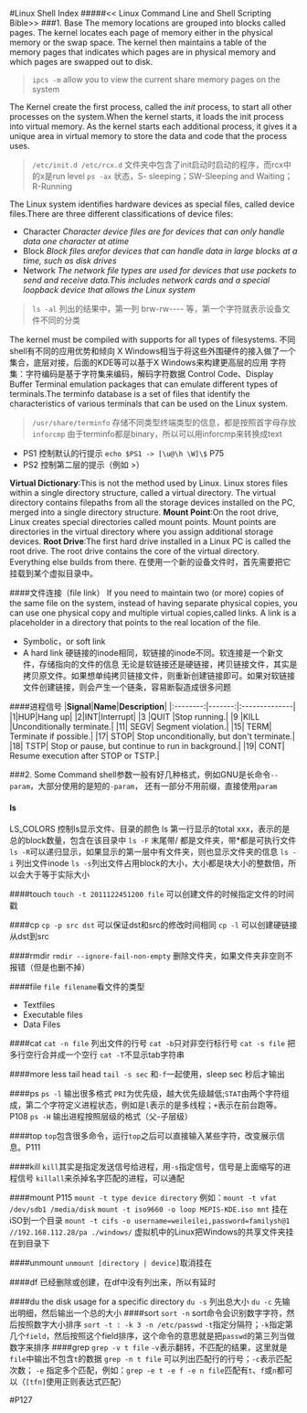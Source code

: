 #Linux Shell Index
#####<< Linux Command Line and Shell Scripting Bible>>
###1. Base
The memory locations are grouped into blocks called pages. The kernel locates each page of memory either in the physical memory or the swap space. The kernel then maintains a table of the memory pages that indicates which pages are in physical memory and which pages are swapped out to disk.
>`ipcs -m`     allow you to view the current share memory pages on the system

The Kernel create the first process, called the *init* process, to start all other processes on the system.When the kernel starts, it loads the init process into virtual memory. As the kernel starts each additional process, it gives it a unique area in virtual memory to store the data and code that the process uses.

> `/etc/init.d /etc/rcx.d` 文件夹中包含了init启动时启动的程序，而rcx中的x是run level
> `ps -ax` 状态，S- sleeping；SW-Sleeping and Waiting；R-Running

The Linux system identifies hardware devices as special files, called device files.There are three different classifications of device files:
* Character *Character device files are for devices that can only handle data one character at atime*
* Block *Block files arefor devices that can handle data in large blocks at a time, such as disk drives*
* Network  *The network file types are used for devices that use packets to send and receive data.This includes network cards and a special loopback device that allows the Linux system*

> `ls -al` 列出的结果中，第一列 brw-rw---- 等，第一个字符就表示设备文件不同的分类

The kernel must be compiled with supports for all types of filesystems.
不同shell有不同的应用优势和倾向
X Windows相当于将这些外围硬件的接入做了一个集合，底层对接，后面的KDE等可以基于X Windows来构建更高层的应用
字符集：字符编码是基于字符集来编码，解码字符数据
Control Code、Display Buffer
Terminal emulation packages that can emulate different types of terminals.The terminfo database is a set of files that identify the characteristics of various terminals that can be used on the Linux system. 
> `/usr/share/terminfo` 存储不同类型终端类型的信息，都是按照首字母存放
> `inforcmp` 由于terminfo都是binary，所以可以用inforcmp来转换成text

* PS1 控制默认的行提示 `echo $PS1 -> [\u@\h \W]\$` P75
* PS2 控制第二层的提示（例如 >）

**Virtual Dictionary**:This is not the method used by Linux. Linux stores files within a single directory structure, called a virtual directory. The virtual directory contains filepaths from all the storage devices installed on the PC, merged into a single directory structure.
**Mount Point**:On the root drive, Linux creates special directories called mount points. Mount points
are directories in the virtual directory where you assign additional storage devices.
**Root Drive**:The first hard drive installed in a Linux PC is called the root drive. The root drive
contains the core of the virtual directory. Everything else builds from there.
在使用一个新的设备文件时，首先需要把它挂载到某个虚拟目录中。

####文件连接（file link）
If you need to maintain two (or more) copies of the same file on the system, instead of having separate physical copies, you can use one physical copy and multiple virtual copies,called links. A link is a placeholder in a directory that points to the real location of the file.
* Symbolic，or soft link
* A hard link
硬链接的inode相同，软链接的inode不同。软连接是一个新文件，存储指向的文件的信息
无论是软链接还是硬链接，拷贝链接文件，其实是拷贝原文件。如果想单纯拷贝链接文件，则重新创建链接即可。如果对软链接文件创建链接，则会产生一个链条，容易断裂造成很多问题 

####进程信号
|**Signal**|**Name**|**Description**|
|:--------:|-------:|:--------------|
|1|HUP|Hang up|
|2|INT|Interrupt|
|3 |QUIT |Stop running.|
|9 |KILL |Unconditionally terminate.|
|11| SEGV| Segment violation.|
|15| TERM| Terminate if possible.|
|17| STOP| Stop unconditionally, but don't terminate.|
|18| TSTP| Stop or pause, but continue to run in background.|
|19| CONT| Resume execution after STOP or TSTP.|

###2. Some Command
shell参数一般有好几种格式，例如GNU是长命令`--param`，大部分使用的是短的`-param`， 还有一部分不用前缀，直接使用`param`
#### ls
LS_COLORS 控制ls显示文件、目录的颜色
ls 第一行显示的total xxx，表示的是总的block数量，包含在该目录中
`ls -F` 末尾带/ 都是文件夹，带*都是可执行文件
`ls -R`可以递归显示，如果显示的第一层中有文件夹，则也显示文件夹的信息
`ls -i` 列出文件inode
`ls -s`列出文件占用block的大小，大小都是块大小的整数倍，所以会大于等于实际大小

####touch
`touch -t 2011122451200 file` 可以创建文件的时候指定文件的时间戳

####cp
`cp -p src dst` 可以保证dst和src的修改时间相同
`cp -l` 可以创建硬链接从dst到src

####rmdir
`rmdir --ignore-fail-non-empty` 删除文件夹，如果文件夹非空则不报错（但是也删不掉）

####file
`file filename`看文件的类型
* Textfiles
* Executable files
* Data Files

####cat
`cat -n file` 列出文件的行号 `cat -b`只对非空行标行号
`cat -s file` 把多行空行合并成一个空行 `cat -T`不显示tab字符串

####more less tail head
`tail -s sec` 和`-f`一起使用，sleep sec 秒后才输出

####ps
`ps -l` 输出很多格式 `PRI`为优先级，越大优先级越低;`STAT`由两个字符组成，第二个字符定义进程状态，例如是`l`表示的是多线程；`+`表示在前台跑等。 P108
`ps -H` 输出进程按照层级的格式（父-子层级）

####top
`top`包含很多命令，运行`top`之后可以直接输入某些字符，改变展示信息。P111

####kill
`kill`其实是指定发送信号给进程，用`-s`指定信号，信号是上面缩写的进程信号
`killall`来杀掉名字匹配的进程，可以通配

####mount P115
`mount -t type device directory` 例如：`mount -t vfat /dev/sdb1 /media/disk`
`mount -t iso9660 -o loop MEPIS-KDE.iso mnt` 挂在iSO到一个目录
`mount -t cifs -o username=weileilei,password=familysh@1 //192.168.112.28/pa ./windows/` 虚拟机中的Linux把Windows的共享文件夹挂在到目录下

####unmount
`unmount [directory | device]`取消挂在

####df
已经删除或创建，在df中没有列出来，所以有延时

####du
the disk usage for a specific directory
`du -s` 列出总大小
`du -c` 先输出明细，然后输出一个总的大小
####sort
`sort -n` sort命令会识别数字字符，然后按照数字大小排序
`sort -t : -k 3 -n /etc/passwd` `-t`指定分隔符；`-k`指定第几个`field`，然后按照这个field排序，这个命令的意思就是把`passwd`的第三列当做数字来排序
####grep
`grep -v t file` `-v`表示翻转，不匹配的结果，这里就是`file`中输出不包含`t`的数据
`grep -n t file` 可以列出匹配行的行号；`-c`表示匹配次数； `-e` 指定多个匹配，例如：`grep -e t -e f -e n file`匹配有`t`、`f`或`n`都可以（`[tfn]`使用正则表达式匹配）

#P127



